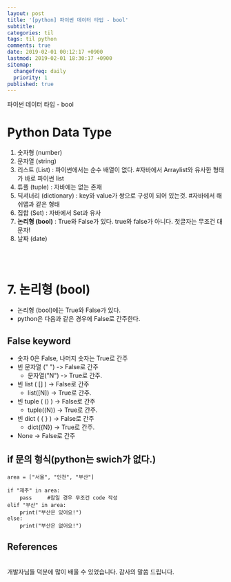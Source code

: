 ```yaml
---
layout: post
title: '[python] 파이썬 데이터 타입 - bool'
subtitle: 
categories: til
tags: til python
comments: true
date: 2019-02-01 00:12:17 +0900
lastmod: 2019-02-01 18:30:17 +0900
sitemap:
  changefreq: daily
  priority: 1
published: true
---
```


파이썬 데이터 타입 - bool<br />


# Python Data Type
1. 숫자형 (number)
2. 문자열 (string)
3. 리스트 (List) : 파이썬에서는 순수 배열이 없다. #자바에서 Arraylist와 유사한 형태가 바로 파이썬 list
4. 튜플 (tuple) : 자바에는 없는 존재
5. 딕셔너리 (dictionary) : key와 value가 쌍으로 구성이 되어 있는것.  #자바에서 해쉬맵과 같은 형태
6. 집합 (Set) : 자바에서 Set과 유사
7. **논리형 (bool)** : True와 False가 있다. true와 false가 아니다. 첫글자는 무조건 대문자!
8. 날짜 (date)     
<br>
<br>

# 7. 논리형 (bool)
* 논리형 (bool)에는 True와 False가 있다.
* python은 다음과 같은 경우에 False로 간주한다.

## False keyword
* 숫자 0은 False, 나머지 숫자는 True로 간주
* 빈 문자열 (" ") -> False로 간주
  - 문자열("N") -> True로 간주.
* 빈 list ( [] ) -> False로 간주
  - list([N]) -> True로 간주.
* 빈 tuple ( () ) -> False로 간주
  - tuple((N)) -> True로 간주.
* 빈 dict ( { } ) -> False로 간주
  - dict({N}) -> True로 간주.
* None -> False로 간주

## if 문의 형식(python는 swich가 없다.)
    area = ["서울", "인천", "부산"] 
       
    if "제주" in area:
        pass     #참일 경우 무조건 code 작성
    elif "부산" in area:
        print("부산은 있어요!")
    else:
        print("부산은 없어요!")
    



## References

<br/>
개발자님들 덕분에 많이 배울 수 있었습니다. 감사의 말씀 드립니다.<br/>